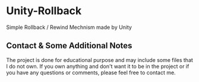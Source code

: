 # Unity-Rollback
Simple Rollback / Rewind Mechnism made by Unity

## Contact & Some Additional Notes
The project is done for educational purpose and may include some files that I do not own. If you own anything and don't want it to be in the project or if you have any questions or comments, please feel free to contact me.


